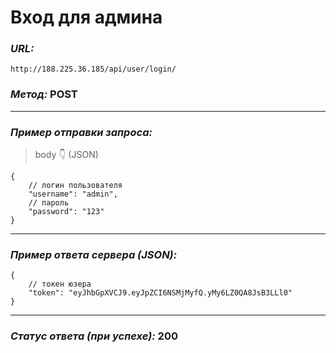 # Вход для админа

### _URL:_

```text
http://188.225.36.185/api/user/login/
```

### _Метод:_ POST

<hr>

### _Пример отправки запроса:_

> body 👇 (JSON)

```json5
{
    // логин пользователя
    "username": "admin",
    // пароль
    "password": "123"
}
```

<hr>

### _Пример ответа сервера (JSON):_

```json5
{
    // токен юзера
    "token": "eyJhbGpXVCJ9.eyJpZCI6NSMjMyfQ.yMy6LZ0QA8JsB3LLl0"
}
```

<hr>

### _Статус ответа (при успехе):_ 200
